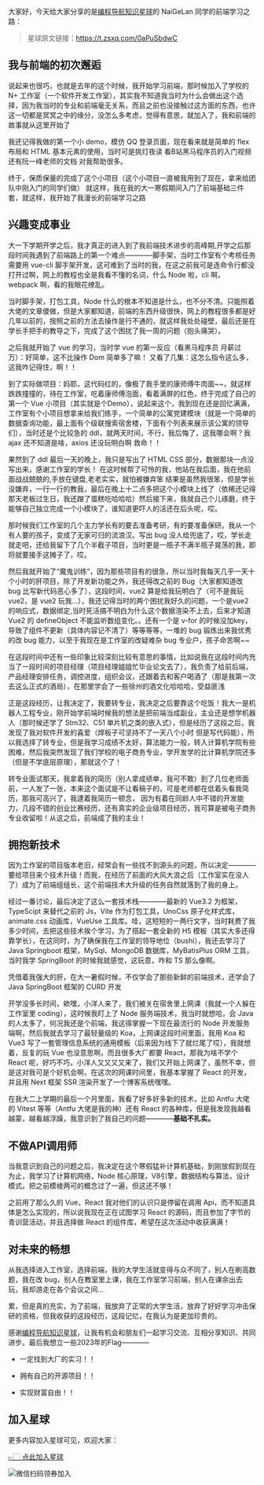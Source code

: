 大家好，今天给大家分享的是[编程导航知识星球](https://mp.weixin.qq.com/s?__biz=MzI1NDczNTAwMA==&mid=2247524980&idx=2&sn=9ddcdb6c52aa096ed4c5ad0ced946a7d&chksm=e9c28583deb50c95f3c2665713a8bbc372c68332b3bfb846cf4b23af3f1cc07164832a291335&token=689599617&lang=zh_CN&scene=21#wechat_redirect)的 NaiGeLan 同学的前端学习之路：
> 星球原文链接：https://t.zsxq.com/0aPuSbdwC

## 我与前端的初次邂逅

说起来也很巧，也就是去年的这个时候，我开始学习前端，那时候加入了学校的 N+ 工作室（一个软件开发工作室），其实我不知道我当时为什么会做出这个选择，因为我当时的专业和前端毫无关系，而且之前也没接触过这方面的东西，也许这一切都是冥冥之中的缘分，没怎么多考虑，觉得有意思，就加入了，我和前端的故事就从这里开始了

我还记得我做的第一个小 demo，模仿 QQ 登录页面，现在看来就是简单的 flex 布局和 HTML 基本元素的使用，当时可是挑灯夜读 看B站黑马程序员的入门视频 还有阮一峰老师的文档 对我帮助很多。

终于，保质保量的完成了这个小项目（这个小项目一直被我用到了现在，拿来给团队中刚入门的同学们做） 就这样，我在我的大一寒假期间入门了前端基础三件套，就这样，我开始了我漫长的前端学习之路

 

## 兴趣变成事业

大一下学期开学之后，我才真正的进入到了我前端技术进步的高峰期,开学之后那段时间我遇到了前端路上的第一个难点————脚手架，当时工作室有个考核任务需要用 vue-cli 脚手架开发，这可难到了当时的我，在这之前我可是连命令行都没打开过啊，网上的教程也全是我看不懂的名词，什么 Node 啦，cli 啊， webpack 啊，看的我眼花缭乱。

当时脚手架，打包工具，Node 什么的根本不知道是什么，也不分不清。只能照着大佬的文章傻做，但是大家都知道，前端的东西升级很快，网上的教程很多都是好几年以前的，按照之前的方法去操作是行不通的，就这样我处处碰壁，最后还是在学长手把手的教导之下，完成了这个困扰了我一周的问题（抱头痛哭）。

之后我就开始了 vue 的学习，当时学 vue 的第一反应（看黑马程序员 月薪过万）：好简单，这不比操作 Dom 简单多了嘛！ 又看了几集：这怎么指令这么多，这我咋记得住，啊！！

到了实际做项目：妈耶，这代码红的，像极了我手里的康师傅牛肉面~~，就这样跌跌撞撞的，待在工作室，吃着康师傅泡面，看着满屏的红色，终于完成了自己的第一个 Vue 小项目（其实就是个Demo），说起来这个，我到现在还是回忆满满，工作室有个小项目想拿来给我们练手，一个简单的公寓党建模块（就是一个简单的数据查询功能，最上面有个级联搜索宿舍楼，下面有个列表来展示该公寓的领导们），当时还是个比较急的 ddl，就两天时间，不行，我后悔了，这我哪会啊？我 ajax 还不知道是啥，axios 还没玩明白啊 救命！！  

果然到了 ddl 最后一天的晚上，我只是写出了 HTML CSS 部分，数据那块一点没写出来，感谢工作室的学长！ 在这时候帮了可怜的我，他站在我后面，我在他前面战战兢兢的,手放在键盘,老老实实，就怕被嫌弃笨 结果是虽然我很笨，但是学长没嫌弃，一行一行的教我，最后在晚上十二点多把这个小模块上线了（依稀还记得那天老板过生日，我还蹭了蛋糕吃哈哈哈）然后接下来，我就自己个儿琢磨，终于能够自己独立完成一个小模块了，谁知道更吓人的活还在后头呢，哎。

那时候我们工作室的几个主力学长有的要去准备考研，有的要准备保研。我从一个有人要的孩子，变成了无家可归的流浪汉。写出 bug 没人给兜底了，哎，学长走就走吧，还给我留下了几个半截子项目，当时更是一瓶子不满半瓶子晃荡的我，即将就要接手这摊子了，哎。

然后我就开始了“魔鬼训练”，因为那些项目有的很急，所以当时我每天几乎一天十个小时的肝项目，除了开发新功能之外，我还得改之前的 Bug（大家都知道改 bug 比写新代码恶心多了），这段时间，vue2 算是给我玩明白了（可不是我玩 vue2，是 vue2 玩我...），我还记得当时的两个困扰我好久的问题，一个是vue2 的响应式，数据绑定,当时死活搞不明白为什么这个数据渲染不上去，后来才知道 Vue2 的 defineObject 不能监听数组变化。。还有一个是 v-for 的时候没加key，导致了组件不更新（具体内容记不清了）等等等等，一堆的 bug 锻炼出来我优秀的改 bug 能力，以至于我现在是工作室的改疑难杂 bug 专业户，孩子命苦啊~~

在这段时间中还有一些印象比较深刻比较有意思的事情，比如说我在这段时间内充当了一段时间的项目经理（项目经理姐姐忙毕业论文去了），我负责了给前后端，产品经理安排任务，调控进度，组织会议，还跟着去和客户喝酒了（那是我第一次去这么正式的酒局），在那里学会了一些徐州的酒文化哈哈哈，受益匪浅

正是这段经历，让我决定了，我要转专业，我决定之后要靠这个吃饭！我大一是机器人工程专业，刚开始学前端时候我的想法是把前端当成副业，主业还是想学机器人（那时候还学了 Stm32、C51 单片机之类的嵌入式），但是经历了这段之后，我发现了我对软件开发的喜爱（焊板子可坚持不了一天八个小时 但是写代码能），所以我选择了转专业，但是我学习成绩不太好，算法能力一般，转入计算机学院有些困难，然后我突然发现了我们学校的电子商务专业，学开发学的比计算机学院还多（但是不学底层原理），那就这个了！

转专业面试那天，我拿着我的简历（别人拿成绩单，我可不敢）到了几位老师面前，一人发了一张，本来这个面试是不让看稿子的，可是老师都在低着头看我简历，那我可高兴了，我逮着我简历一顿念， 因为有着在同龄人中不错的开发能力，几段不错的创业比赛经历，还有真实的企业级项目经历，我可算是被电子商务专业收留啦！从这之后，前端成了我的主业！

## 拥抱新技术

因为工作室的项目版本老旧，经常会有一些找不到源头的问题，所以决定————要给项目来个技术升级！而我，在经历了前面的大风大浪之后（工作室实在没人了）成为了前端组组长，这个前端技术大升级的任务自然就落到了我的身上。

经过一番讨论，最后决定了这么一套技术栈————最新的 Vue3.2 为框架，TypeScipt 来替代之前的 Js，Vite 作为打包工具，UnoCss 原子化样式库，animate.css 动画库，VueUse 工具库。哇，这短短的一两行文字，当时耗费了我多少时间，去把这些技术挨个学习，为了搭起一套全新的 H5 模板（其实大多还得靠学长），在这同时，为了确保我在工作室的领导地位（bushi），我还去学习了 Java Springboot 框架，MySql、MongoDB 数据库，MyBatisPlus ORM 工具，当时我学 SpringBoot 的时候我就感觉，这玩意，咋和 TS 那么像啊。

凭借着我强大的肝，在大一暑假时候，不仅学会了那些新鲜的前端技术，还学会了 Java SpringBoot 框架的 CURD 开发

开学没多长时间，欸嘿，小洋人来了，我们被关在宿舍里上网课（我就一个人躲在工作室里 coding），这时候我盯上了 Node 服务端技术，我当时就想哈，会 Java 的人太多了，何况我还是个前端，我这得掌握一下现在最流行的 Node 开发服务端啊，然后我就去学习了最轻量级的 Koa，上网课这段时间里面，我用 Koa 和 Vue3 写了一套管理信息系统的通用模板（后来因为线下了就烂尾了哎），我就想着，反复的玩 Vue 也没意思啊，而且很多大厂都要 React，那我为啥不学个 React 呢，好巧不巧，小洋人又又又又来了，我们又开始上网课了，虽然不幸，但是这对我可是个好机会啊，在这次的网课时间里，我基本掌握了 React 的开发，并且用 Next 框架 SSR 渲染开发了一个博客系统嘿嘿。

在我大二上学期的最后一个月里面，我看了好多好多新的技术，比如 Antfu 大佬的 Vitest 等等（Antfu 大佬是我的神）还有 React 的各种库，但是我发现我越看越蒙，越看越浮躁，我意识到了我自己的问题————**基础不扎实。**



## 不做API调用师

当我意识到自己的问题之后，我决定在这个寒假猛补计算机基础，到刚放假到现在为止，我学习了计算机网络，Node 核心原理，V8引擎，数据结构与算法，设计模式。把之前模棱两可的概念过了一遍，但这还不够！ 

之前用了那么久的 Vue，React 我对他们的认识只是停留在调用 Api，而不知道具体是怎么实现的，所以说我现在正在试图学习 React 的源码，而且参加了字节的青训营活动，并且选择做 React 的组件库，希望在这次活动中收获满满！

## 对未来的畅想

    

从我选择进入工作室，选择前端，我的大学生活就变得与众不同了，别人在刷高数题，我在改 bug，别人在教室里上课，我在工作室学习前端，别人在课余出去玩，我却游走在各个会议之间... 

累，但是真的充实，为了前端，我放弃了正常的大学生活，放弃了好好学习冲击保研的资格，但我收获的这段经历，这段记忆，在我认为是更加珍贵的。

感谢[编程导航知识星球](https://mp.weixin.qq.com/s?__biz=MzI1NDczNTAwMA==&mid=2247524980&idx=2&sn=9ddcdb6c52aa096ed4c5ad0ced946a7d&chksm=e9c28583deb50c95f3c2665713a8bbc372c68332b3bfb846cf4b23af3f1cc07164832a291335&token=689599617&lang=zh_CN&scene=21#wechat_redirect)，让我有机会和朋友们一起学习交流、互相分享知识、共同进步。最后我想立一些2023年的Flag————

-  一定找到大厂的实习！！ 

-  拥有自己的开源项目！！

-  实现财富自由！！


## 加入星球

更多内容加入星球可见，欢迎大家：

[👉🏻 点此加入星球](/加入星球.md)

![微信扫码领券加入](https://yupi.icu/img/%E7%9F%A5%E8%AF%86%E6%98%9F%E7%90%83%E6%89%AB%E7%A0%81.jpeg)
